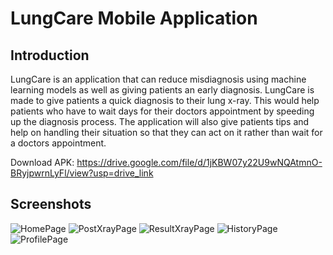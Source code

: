 # LungCare Mobile Application

## Introduction

LungCare is an application that can reduce misdiagnosis using machine learning models as well as
giving patients an early diagnosis. LungCare is made to give patients a quick diagnosis to their
lung x-ray. This would help patients who have to wait days for their doctors appointment by speeding
up the diagnosis process. The application will also give patients tips and help on handling their
situation so that they can act on it rather than wait for a doctors appointment.

Download APK: https://drive.google.com/file/d/1jKBW07y22U9wNQAtmnO-BRyjpwrnLyFl/view?usp=drive_link

## Screenshots

![HomePage](https://github.com/C23-PR563-LungCare/Mobile-Development/blob/master/home.png)
![PostXrayPage](https://github.com/C23-PR563-LungCare/Mobile-Development/blob/master/post_xray.png)
![ResultXrayPage](https://github.com/C23-PR563-LungCare/Mobile-Development/blob/master/result_xray.png)
![HistoryPage](https://github.com/C23-PR563-LungCare/Mobile-Development/blob/master/history.png)
![ProfilePage](https://github.com/C23-PR563-LungCare/Mobile-Development/blob/master/profile.png)
